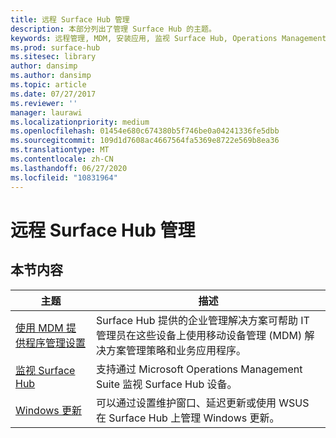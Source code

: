 ```yaml
---
title: 远程 Surface Hub 管理
description: 本部分列出了管理 Surface Hub 的主题。
keywords: 远程管理, MDM, 安装应用, 监视 Surface Hub, Operations Management Suite, OMS
ms.prod: surface-hub
ms.sitesec: library
author: dansimp
ms.author: dansimp
ms.topic: article
ms.date: 07/27/2017
ms.reviewer: ''
manager: laurawi
ms.localizationpriority: medium
ms.openlocfilehash: 01454e680c674380b5f746be0a04241336fe5dbb
ms.sourcegitcommit: 109d1d7608ac4667564fa5369e8722e569b8ea36
ms.translationtype: MT
ms.contentlocale: zh-CN
ms.lasthandoff: 06/27/2020
ms.locfileid: "10831964"
---
```

# 远程 Surface Hub 管理

## 本节内容

|主题 | 描述|
| ------ | --------------- |
| [使用 MDM 提供程序管理设置]( https://technet.microsoft.com/itpro/surface-hub/manage-settings-with-mdm-for-surface-hub) | Surface Hub 提供的企业管理解决方案可帮助 IT 管理员在这些设备上使用移动设备管理 (MDM) 解决方案管理策略和业务应用程序。|
| [监视 Surface Hub]( https://technet.microsoft.com/itpro/surface-hub/monitor-surface-hub) | 支持通过 Microsoft Operations Management Suite 监视 Surface Hub 设备。|
| [Windows 更新](https://technet.microsoft.com/itpro/surface-hub/manage-windows-updates-for-surface-hub) | 可以通过设置维护窗口、延迟更新或使用 WSUS 在 Surface Hub 上管理 Windows 更新。|
